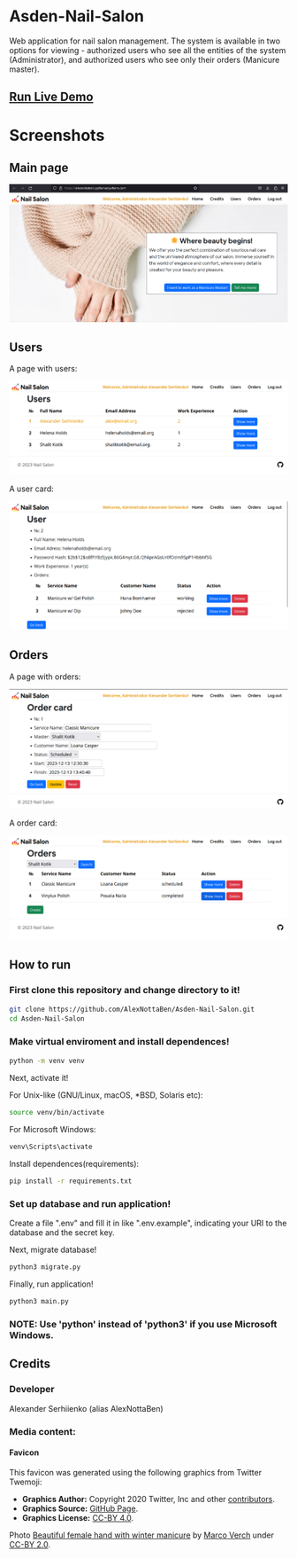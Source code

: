 # Asden-Nail-Salon

Web application for nail salon management.
The system is available in two options for viewing - authorized users who see all the entities of the system (Administrator), and authorized users who see only their orders (Manicure master).

## [Run Live Demo](https://alexnottaben.pythonanywhere.com/)

# Screenshots

## Main page

![mainpage](./screenshots/mainpage.png)

## Users

A page with users:

![userspreview](./screenshots/userspreview.png)

A user card:

![userpreview](./screenshots/userpreview.png)


## Orders

A page with orders:

![orderpreview](./screenshots/orderpreview.png)

A order card:

![orderspreview](./screenshots/orderspreview.png)

## How to run

### First clone this repository and change directory to it!

```bash
git clone https://github.com/AlexNottaBen/Asden-Nail-Salon.git
cd Asden-Nail-Salon
```

### Make virtual enviroment and install dependences!

```bash
python -m venv venv
```

Next, activate it!

For Unix-like (GNU/Linux, macOS, *BSD, Solaris etc):

```bash
source venv/bin/activate
```

For Microsoft Windows:

```powershell
venv\Scripts\activate
```

Install dependences(requirements):


```bash
pip install -r requirements.txt
```

### Set up database and run application!

Create a file ".env" and fill it in like ".env.example", indicating your URI to the database and the secret key.

Next, migrate database!

```bash
python3 migrate.py
```

Finally, run application!

```bash
python3 main.py
```

### NOTE: Use 'python' instead of 'python3' if you use Microsoft Windows.

## Credits

### Developer
Alexander Serhiienko (alias AlexNottaBen)

### Media content:

#### Favicon
This favicon was generated using the following graphics from Twitter Twemoji:
- **Graphics Author:** Copyright 2020 Twitter, Inc and other [contributors](https://github.com/twitter/twemoji).
- **Graphics Source:** [GitHub Page](https://github.com/twitter/twemoji/blob/master/assets/svg/1f485.svg).
- **Graphics License:** [CC-BY 4.0](https://creativecommons.org/licenses/by/4.0/).

Photo [Beautiful female hand with winter manicure](https://foto.wuestenigel.com/beautiful-female-hand-with-winter-manicure/) by [Marco Verch](https://linktr.ee/wuestenigel) under [CC-BY 2.0](https://creativecommons.org/licenses/by/2.0/).
